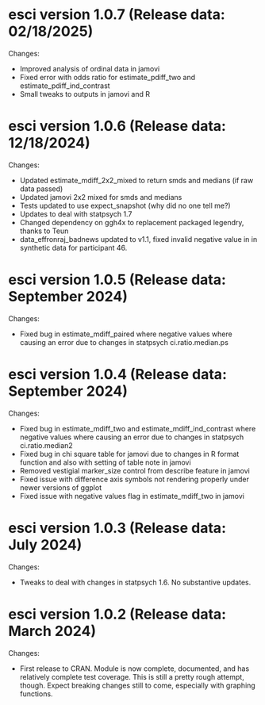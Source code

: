 esci version 1.0.7 (Release data: 02/18/2025)
===========
Changes:
* Improved analysis of ordinal data in jamovi
* Fixed error with odds ratio for estimate_pdiff_two and estimate_pdiff_ind_contrast
* Small tweaks to outputs in jamovi and R


esci version 1.0.6 (Release data: 12/18/2024)
===========

Changes:
* Updated estimate_mdiff_2x2_mixed to return smds and medians (if raw data passed)
* Updated jamovi 2x2 mixed for smds and medians
* Tests updated to use expect_snapshot (why did no one tell me?)
* Updates to deal with statpsych 1.7
* Changed dependency on ggh4x to replacement packaged legendry, thanks to Teun
* data_effronraj_badnews updated to v1.1, fixed invalid negative value in
in synthetic data for participant 46.


esci version 1.0.5 (Release data: September 2024)
===========

Changes:

* Fixed bug in estimate_mdiff_paired where negative
values where causing an error due to changes in statpsych ci.ratio.median.ps


esci version 1.0.4 (Release data: September 2024)
===========

Changes:

* Fixed bug in estimate_mdiff_two and estimate_mdiff_ind_contrast where negative
values where causing an error due to changes in statpsych ci.ratio.median2
* Fixed bug in chi square table for jamovi due to changes in R format function
and also with setting of table note in jamovi
* Removed vestigial marker_size control from describe feature in jamovi
* Fixed issue with difference axis symbols not rendering properly under newer
versions of ggplot
* Fixed issue with negative values flag in estimate_mdiff_two in jamovi


esci version 1.0.3 (Release data: July 2024)
===========

Changes:

* Tweaks to deal with changes in statpsych 1.6. No substantive updates.  



esci version 1.0.2 (Release data: March 2024)
===========

Changes:

* First release to CRAN. Module is now complete, documented, and has relatively
complete test coverage.  This is still a pretty rough attempt, though.  Expect 
breaking changes still to come, especially with graphing functions.
